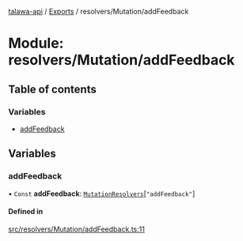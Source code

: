 [talawa-api](../README.md) / [Exports](../modules.md) / resolvers/Mutation/addFeedback

# Module: resolvers/Mutation/addFeedback

## Table of contents

### Variables

- [addFeedback](resolvers_Mutation_addFeedback.md#addfeedback)

## Variables

### addFeedback

• `Const` **addFeedback**: [`MutationResolvers`](types_generatedGraphQLTypes.md#mutationresolvers)[``"addFeedback"``]

#### Defined in

[src/resolvers/Mutation/addFeedback.ts:11](https://github.com/PalisadoesFoundation/talawa-api/blob/0075fca/src/resolvers/Mutation/addFeedback.ts#L11)
